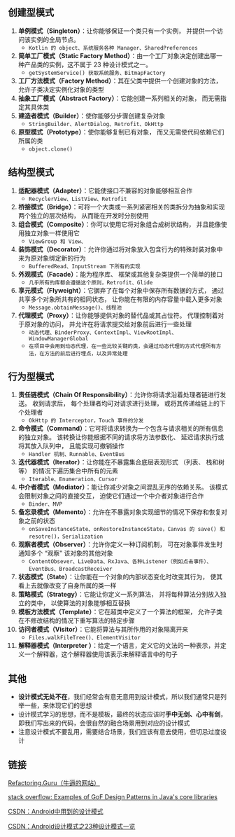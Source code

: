## 创建型模式

1. **单例模式（Singleton）**：让你能够保证一个类只有一个实例， 并提供一个访问该实例的全局节点。
   - `Kotlin 的 object、系统服务各种 Manager、SharedPreferences`
2. **简单工厂模式（Static Factory Method）**：由一个工厂对象决定创建出哪一种产品类的实例，这不属于 23 种设计模式之一。
   - `getSystemService() 获取系统服务、BitmapFactory`
3. **工厂方法模式（Factory Method）**：其在父类中提供一个创建对象的方法， 允许子类决定实例化对象的类型
4. **抽象工厂模式（Abstract Factory）**：它能创建一系列相关的对象， 而无需指定其具体类
5. **建造者模式（Builder）**：使你能够分步骤创建复杂对象
   - `StringBuilder、AlertDialog、Retrofit、OkHttp`
6. **原型模式（Prototype）**：使你能够复制已有对象， 而又无需使代码依赖它们所属的类
   - `object.clone()`

## 结构型模式

1. **适配器模式（Adapter）**：它能使接口不兼容的对象能够相互合作
   - `RecyclerView、ListView、Retrofit`
2. **桥接模式（Bridge）**：可将一个大类或一系列紧密相关的类拆分为抽象和实现两个独立的层次结构， 从而能在开发时分别使用
3. **组合模式（Composite）**：你可以使用它将对象组合成树状结构， 并且能像使用独立对象一样使用它
   - `ViewGroup 和 View、`
4. **装饰模式（Decorator）**：允许你通过将对象放入包含行为的特殊封装对象中来为原对象绑定新的行为
   - `BufferedRead、InputStream 下所有的实现`
5. **外观模式（Facade）**：能为程序库、 框架或其他复杂类提供一个简单的接口
   - `几乎所有的库都会遵循这个原则，Retrofit、Glide`
6. **享元模式（Flyweight）**：它摒弃了在每个对象中保存所有数据的方式， 通过共享多个对象所共有的相同状态， 让你能在有限的内存容量中载入更多对象
   - `Message.obtainMessage()、线程池`
7. **代理模式（Proxy）**：让你能够提供对象的替代品或其占位符。 代理控制着对于原对象的访问， 并允许在将请求提交给对象前后进行一些处理
   - `动态代理、BinderProxy、ContextImpl、ViewRootImpl、WindowManagerGlobal`
   - `在项目中会用到动态代理，在一些比较关键的类，会通过动态代理的方式代理所有方法，在方法的前后进行埋点，以及异常处理`

## 行为型模式

1. **责任链模式（Chain Of Responsibility）**：允许你将请求沿着处理者链进行发送。 收到请求后， 每个处理者均可对请求进行处理， 或将其传递给链上的下个处理者
   - `OkHttp 的 Interceptor，Touch 事件的分发`
2. **命令模式（Command）**：它可将请求转换为一个包含与请求相关的所有信息的独立对象。 该转换让你能根据不同的请求将方法参数化、 延迟请求执行或将其放入队列中， 且能实现可撤销操作
   - `Handler 机制、Runnable、EventBus`
3. **迭代器模式（Iterator）**：让你能在不暴露集合底层表现形式 （列表、 栈和树等） 的情况下遍历集合中所有的元素
   - `Iterable、Enumeration、Cursor`
4. **中介者模式（Mediator）**：能让你减少对象之间混乱无序的依赖关系。 该模式会限制对象之间的直接交互， 迫使它们通过一个中介者对象进行合作
   - `Binder、MVP`
5. **备忘录模式（Memento）**：允许在不暴露对象实现细节的情况下保存和恢复对象之前的状态
   - `onSaveInstanceState、onRestoreInstanceState，Canvas 的 save() 和 resotre()，Serialization `
6. **观察者模式（Observer）**：允许你定义一种订阅机制， 可在对象事件发生时通知多个 “观察” 该对象的其他对象
   - `ContentObsever、LiveData、RxJava、各种Listener（例如点击事件）、EventBus、BroadcastReceiver`
7. **状态模式（State）**：让你能在一个对象的内部状态变化时改变其行为， 使其看上去就像改变了自身所属的类一样
8. **策略模式（Strategy）**：它能让你定义一系列算法， 并将每种算法分别放入独立的类中， 以使算法的对象能够相互替换
9. **模板方法模式（Template）**：它在超类中定义了一个算法的框架， 允许子类在不修改结构的情况下重写算法的特定步骤
10. **访问者模式（Visitor）**：它能将算法与其所作用的对象隔离开来
    - `Files.walkFileTree()、ElementVisitor`
11. **解释器模式（Interpreter ）**：给定一个语言，定义它的文法的一种表示，并定义一个解释器，这个解释器使用该表示来解释语言中的句子

## 其他

- **设计模式无处不在**，我们经常会有意无意用到设计模式，所以我们通常只是列举一些，来体现它们的思想
- 设计模式学习的思想，而不是模板，最终的状态应该时**手中无剑、心中有剑**，即我们写出来的代码，会很自然的融合场景用到对应的设计模式
- 注意设计模式不要乱用，需要结合场景，我们应该有意去使用，但切忌过度设计

## 链接

[Refactoring.Guru（牛逼的网站）](https://refactoringguru.cn/)

[stack overflow: Examples of GoF Design Patterns in Java's core libraries](https://stackoverflow.com/questions/1673841/examples-of-gof-design-patterns-in-javas-core-libraries)

[CSDN：Android中用到的设计模式](https://blog.csdn.net/goodlixueyong/article/details/51365294)

[CSDN：Android设计模式之23种设计模式一览](https://blog.csdn.net/happy_horse/article/details/50908439)